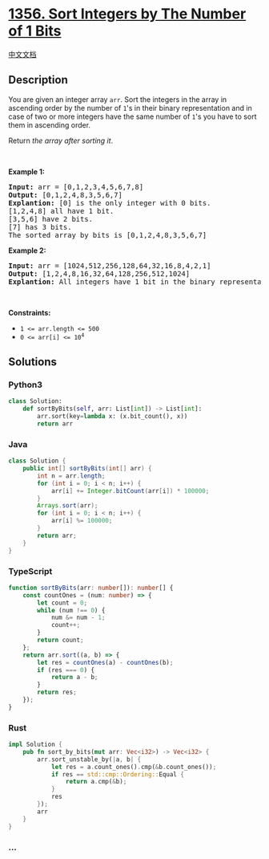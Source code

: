 # [1356. Sort Integers by The Number of 1 Bits](https://leetcode.com/problems/sort-integers-by-the-number-of-1-bits)

[中文文档](/solution/1300-1399/1356.Sort%20Integers%20by%20The%20Number%20of%201%20Bits/README.md)

## Description

<p>You are given an integer array <code>arr</code>. Sort the integers in the array&nbsp;in ascending order by the number of <code>1</code>&#39;s&nbsp;in their binary representation and in case of two or more integers have the same number of <code>1</code>&#39;s you have to sort them in ascending order.</p>

<p>Return <em>the array after sorting it</em>.</p>

<p>&nbsp;</p>
<p><strong class="example">Example 1:</strong></p>

<pre>
<strong>Input:</strong> arr = [0,1,2,3,4,5,6,7,8]
<strong>Output:</strong> [0,1,2,4,8,3,5,6,7]
<strong>Explantion:</strong> [0] is the only integer with 0 bits.
[1,2,4,8] all have 1 bit.
[3,5,6] have 2 bits.
[7] has 3 bits.
The sorted array by bits is [0,1,2,4,8,3,5,6,7]
</pre>

<p><strong class="example">Example 2:</strong></p>

<pre>
<strong>Input:</strong> arr = [1024,512,256,128,64,32,16,8,4,2,1]
<strong>Output:</strong> [1,2,4,8,16,32,64,128,256,512,1024]
<strong>Explantion:</strong> All integers have 1 bit in the binary representation, you should just sort them in ascending order.
</pre>

<p>&nbsp;</p>
<p><strong>Constraints:</strong></p>

<ul>
	<li><code>1 &lt;= arr.length &lt;= 500</code></li>
	<li><code>0 &lt;= arr[i] &lt;= 10<sup>4</sup></code></li>
</ul>

## Solutions

<!-- tabs:start -->

### **Python3**

```python
class Solution:
    def sortByBits(self, arr: List[int]) -> List[int]:
        arr.sort(key=lambda x: (x.bit_count(), x))
        return arr
```

### **Java**

```java
class Solution {
    public int[] sortByBits(int[] arr) {
        int n = arr.length;
        for (int i = 0; i < n; i++) {
            arr[i] += Integer.bitCount(arr[i]) * 100000;
        }
        Arrays.sort(arr);
        for (int i = 0; i < n; i++) {
            arr[i] %= 100000;
        }
        return arr;
    }
}
```

### **TypeScript**

```ts
function sortByBits(arr: number[]): number[] {
    const countOnes = (num: number) => {
        let count = 0;
        while (num !== 0) {
            num &= num - 1;
            count++;
        }
        return count;
    };
    return arr.sort((a, b) => {
        let res = countOnes(a) - countOnes(b);
        if (res === 0) {
            return a - b;
        }
        return res;
    });
}
```

### **Rust**

```rust
impl Solution {
    pub fn sort_by_bits(mut arr: Vec<i32>) -> Vec<i32> {
        arr.sort_unstable_by(|a, b| {
            let res = a.count_ones().cmp(&b.count_ones());
            if res == std::cmp::Ordering::Equal {
                return a.cmp(&b);
            }
            res
        });
        arr
    }
}
```

### **...**

```

```

<!-- tabs:end -->
